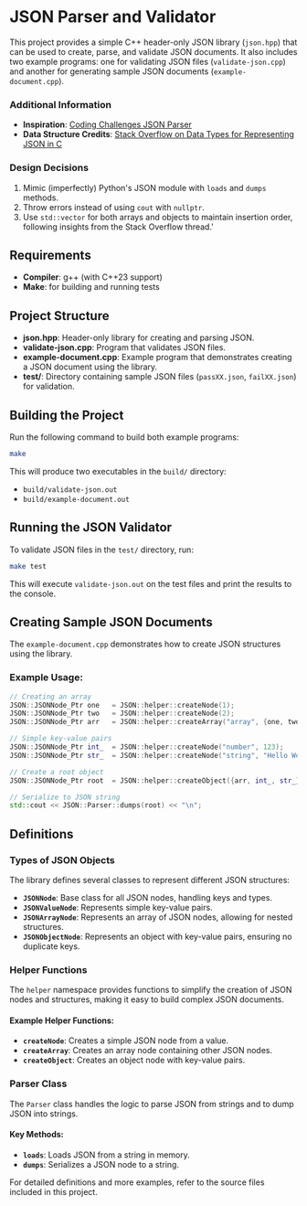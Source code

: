 # JSON Parser and Validator

This project provides a simple C++ header-only JSON library (`json.hpp`) that can be used to create, parse, and validate JSON documents. It also includes two example programs: one for validating JSON files (`validate-json.cpp`) and another for generating sample JSON documents (`example-document.cpp`).

### Additional Information
- **Inspiration**: [Coding Challenges JSON Parser](https://codingchallenges.fyi/challenges/challenge-json-parser)
- **Data Structure Credits**: [Stack Overflow on Data Types for Representing JSON in C](https://stackoverflow.com/questions/19543326/datatypes-for-representing-json-in-c)
  
### Design Decisions
1. Mimic (imperfectly) Python's JSON module with `loads` and `dumps` methods.
2. Throw errors instead of using `cout` with `nullptr`.
3. Use `std::vector` for both arrays and objects to maintain insertion order, following insights from the Stack Overflow thread.'

## Requirements

- **Compiler**: g++ (with C++23 support)
- **Make**: for building and running tests

## Project Structure

- **json.hpp**: Header-only library for creating and parsing JSON.
- **validate-json.cpp**: Program that validates JSON files.
- **example-document.cpp**: Example program that demonstrates creating a JSON document using the library.
- **test/**: Directory containing sample JSON files (`passXX.json`, `failXX.json`) for validation.

## Building the Project

Run the following command to build both example programs:

```bash
make
```

This will produce two executables in the `build/` directory:
- `build/validate-json.out`
- `build/example-document.out`

## Running the JSON Validator

To validate JSON files in the `test/` directory, run:

```bash
make test
```

This will execute `validate-json.out` on the test files and print the results to the console.

## Creating Sample JSON Documents

The `example-document.cpp` demonstrates how to create JSON structures using the library.

### Example Usage:
```cpp
// Creating an array
JSON::JSONNode_Ptr one   = JSON::helper::createNode(1);
JSON::JSONNode_Ptr two   = JSON::helper::createNode(2);
JSON::JSONNode_Ptr arr   = JSON::helper::createArray("array", {one, two});

// Simple key-value pairs
JSON::JSONNode_Ptr int_  = JSON::helper::createNode("number", 123);
JSON::JSONNode_Ptr str_  = JSON::helper::createNode("string", "Hello World");

// Create a root object
JSON::JSONNode_Ptr root  = JSON::helper::createObject({arr, int_, str_});

// Serialize to JSON string
std::cout << JSON::Parser::dumps(root) << "\n";
```

## Definitions

### Types of JSON Objects
The library defines several classes to represent different JSON structures:

- **`JSONNode`**: Base class for all JSON nodes, handling keys and types.
- **`JSONValueNode`**: Represents simple key-value pairs.
- **`JSONArrayNode`**: Represents an array of JSON nodes, allowing for nested structures.
- **`JSONObjectNode`**: Represents an object with key-value pairs, ensuring no duplicate keys.

### Helper Functions
The `helper` namespace provides functions to simplify the creation of JSON nodes and structures, making it easy to build complex JSON documents.

#### Example Helper Functions:
- **`createNode`**: Creates a simple JSON node from a value.
- **`createArray`**: Creates an array node containing other JSON nodes.
- **`createObject`**: Creates an object node with key-value pairs.

### Parser Class
The `Parser` class handles the logic to parse JSON from strings and to dump JSON into strings.

#### Key Methods:
- **`loads`**: Loads JSON from a string in memory.
- **`dumps`**: Serializes a JSON node to a string.

For detailed definitions and more examples, refer to the source files included in this project.
